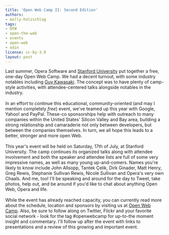 ```yaml
---
title: 'Open Web Camp II: Second Edition'
authors:
- molly-holzschlag
tags:
- OtW
- open-the-web
- events
- open-web
- odin
license: cc-by-3.0
layout: post
---
```

Last summer, Opera Software and <a href="http://www.stanford.edu/">Stanford University</a> put together a free, one-day Open Web Camp. We had a decent turnout, with some industry notables including <a href="http://www.guykawasaki.com/" target="_blank">Guy Kawasaki</a>. The concept was to have plenty of camp-style activities, with attendee-centered talks alongside notables in the industry.<br/><br/>In an effort to continue this educational, community-oriented (and may I mention completely <em>free</em>) event, we&#39;ve teamed up this year with Google, Yahoo! and PayPal. These-co sponsorships help with outreach to many companies within the United States&#39; Silicon Valley and Bay area, building a strong relationship and camaraderie not only between developers, but between the companies themselves. In turn, we all hope this leads to a better, stronger and more open Web.<br/><br/>This year&#39;s event will be held on Saturday, 17th of July, at Stanford University. The camp continues its organized talks along with attendee involvement and both the speaker and attendee lists are full of some very impressive names, as well as many young up-and-comers. Names you&#39;re likely to know include John Allsopp, Tantek Çelik, Dirk Ginader, Matt Henry, Greg Rewis, Stephanie Sullivan Rewis, Nicole Sullivan and Opera&#39;s very own Chaals. And me, too! I&#39;ll be speaking and around for the day to Tweet, take photos, help out, and be around if you&#39;d like to chat about anything Open Web, Opera and life.<br/><br/>While the event has already reached capacity, you can currently read more about the schedule, location and sponsors by visiting us at <a href="http://openwebcamp.org/">Open Web Camp</a>. Also, be sure to follow along on Twitter, Flickr and your favorite social network - look for the tag #openwebcamp for up-to-the moment insight and commentary. I&#39;ll follow up after the event with links to presentations and a review of this growing and important event.
